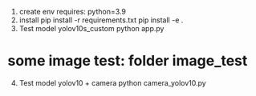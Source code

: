 1. create env
requires: python=3.9
2. install 
pip install -r requirements.txt
pip install -e .
3. Test model yolov10s_custom
python app.py
# some image test: folder image_test
4. Test model yolov10 + camera
python camera_yolov10.py